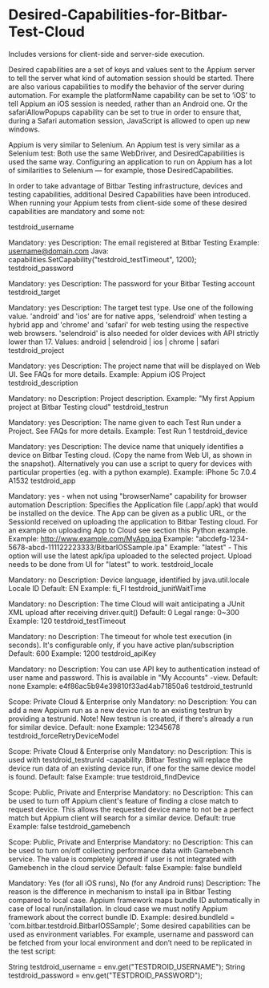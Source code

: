 # Desired-Capabilities-for-Bitbar-Test-Cloud
Includes versions for client-side and server-side execution.

Desired capabilities are a set of keys and values sent to the Appium server to tell the server what kind of automation session should be started. There are also various capabilities to modify the behavior of the server during automation. For example the platformName capability can be set to ‘iOS’ to tell Appium an iOS session is needed, rather than an Android one. Or the safariAllowPopups capability can be set to true in order to ensure that, during a Safari automation session, JavaScript is allowed to open up new windows.

Appium is very similar to Selenium. An Appium test is very similar as a Selenium test: Both use the same WebDriver, and DesiredCapabilities is used the same way. Configuring an application to run on Appium has a lot of similarities to Selenium — for example, those DesiredCapabilities.

In order to take advantage of Bitbar Testing infrastructure, devices and testing capabilities, additional Desired Capabilities have been introduced. When running your Appium tests from client-side some of these desired capabilities are mandatory and some not:

testdroid_username

Mandatory: yes
Description: The email registered at Bitbar Testing
Example: username@domain.com
Java: capabilities.SetCapability("testdroid_testTimeout", 1200);
testdroid_password

Mandatory: yes
Description: The password for your Bitbar Testing account
testdroid_target

Mandatory: yes
Description: The target test type. Use one of the following value. 'android' and 'ios' are for native apps, 'selendroid' when testing a hybrid app and 'chrome' and 'safari' for web testing using the respective web browsers. 'selendroid' is also needed for older devices with API strictly lower than 17.
Values: android | selendroid | ios | chrome | safari
testdroid_project

Mandatory: yes
Description: The project name that will be displayed on Web UI. See FAQs for more details.
Example: Appium iOS Project
testdroid_description

Mandatory: no
Description: Project description.
Example: "My first Appium project at Bitbar Testing cloud"
testdroid_testrun

Mandatory: yes
Description: The name given to each Test Run under a Project. See FAQs for more details.
Example: Test Run 1
testdroid_device

Mandatory: yes
Description: The device name that uniquely identifies a device on Bitbar Testing cloud. (Copy the name from Web UI, as shown in the snapshot). Alternatively you can use a script to query for devices with particular properties (eg. with a python example).
Example: iPhone 5c 7.0.4 A1532
testdroid_app

Mandatory: yes - when not using "browserName" capability for browser automation
Description: Specifies the Application file (.app/.apk) that would be installed on the device. The App can be given as a public URL, or the SessionId received on uploading the application to Bitbar Testing cloud. For an example on uploading App to Cloud see section this Python example.
Example: http://www.example.com/MyApp.ipa
Example: "abcdefg-1234-5678-abcd-111122223333/BitbarIOSSample.ipa"
Example: "latest" - This option will use the latest apk/ipa uploaded to the selected project. Upload needs to  be done from UI for "latest" to work.
testdroid_locale

Mandatory: no
Description: Device language, identified by java.util.locale Locale ID
Default: EN
Example: fi_FI
testdroid_junitWaitTime

Mandatory: no
Description: The time Cloud will wait anticipating a JUnit XML upload after receiving driver.quit()
Default: 0
Legal range: 0~300
Example: 120
testdroid_testTimeout

Mandatory: no
Description: The timeout for whole test execution (in seconds). It's configurable only, if you have active plan/subscription
Default: 600
Example: 1200
testdroid_apiKey

Mandatory: no
Description: You can use API key to authentication instead of user name and password. This is available in "My Accounts" -view.
Default: none
Example: e4f86ac5b94e39810f33ad4ab71850a6
testdroid_testrunId

Scope: Private Cloud & Enterprise only
Mandatory: no
Description: You can add a new Appium run as a new device run to an existing testrun by providing a testrunid. Note! New testrun is created, if there's already a run for similar device.
Default: none
Example: 12345678
testdroid_forceRetryDeviceModel

Scope: Private Cloud & Enterprise only
Mandatory: no
Description: This is used with testdroid_testrunId -capability. Bitbar Testing will replace the device run data of an existing device run, if one for the same device model is found.
Default: false
Example: true
testdroid_findDevice

Scope: Public, Private and Enterprise
Mandatory: no
Description: This can be used to turn off Appium client's feature of finding a close match to request device. This allows the requested device name to not be a perfect match but Appium client will search for a similar device.
Default: true
Example: false
testdroid_gamebench

Scope: Public, Private and Enterprise
Mandatory: no
Description: This can be used to turn on/off collecting performance data with Gamebench service. 
The value is completely ignored if user is not integrated with Gamebench in the cloud service
Default: false
Example: false
bundleId

Mandatory: Yes (for all iOS runs), No (for any Android runs)
Description: The reason is the difference in mechanism to install ipa in Bitbar Testing compared to local case. Appium framework maps bundle ID automatically in case of local run/installation. In cloud case we must notify Appium framework about the correct bundle ID.
Example: desired.bundleId = 'com.bitbar.testdroid.BitbarIOSSample';</pre>
Some desired capabilities can be used as environment variables. For example, username and password can be fetched from your local environment and don’t need to be replicated in the test script:

String testdroid_username = env.get("TESTDROID_USERNAME");
String testdroid_password = env.get("TESTDROID_PASSWORD");
